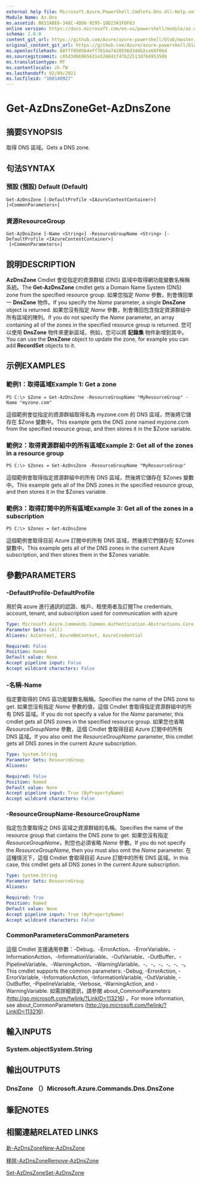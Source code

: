 ```yaml
---
external help file: Microsoft.Azure.PowerShell.Cmdlets.Dns.dll-Help.xml
Module Name: Az.Dns
ms.assetid: B831ABE6-348C-4DD6-9295-18D23A1FDF63
online version: https://docs.microsoft.com/en-us/powershell/module/az.dns/get-azdnszone
schema: 2.0.0
content_git_url: https://github.com/Azure/azure-powershell/blob/master/src/Dns/Dns/help/Get-AzDnsZone.md
original_content_git_url: https://github.com/Azure/azure-powershell/blob/master/src/Dns/Dns/help/Get-AzDnsZone.md
ms.openlocfilehash: 68fff050564eff7014a7428556d3d4b2ce68f06d
ms.sourcegitcommit: c05d3d669b5631e526841f47b22513d78495350b
ms.translationtype: MT
ms.contentlocale: zh-TW
ms.lasthandoff: 02/09/2021
ms.locfileid: "100140927"
---
```

# <span data-ttu-id="a6d3d-101">Get-AzDnsZone</span><span class="sxs-lookup"><span data-stu-id="a6d3d-101">Get-AzDnsZone</span></span>

## <span data-ttu-id="a6d3d-102">摘要</span><span class="sxs-lookup"><span data-stu-id="a6d3d-102">SYNOPSIS</span></span>
<span data-ttu-id="a6d3d-103">取得 DNS 區域。</span><span class="sxs-lookup"><span data-stu-id="a6d3d-103">Gets a DNS zone.</span></span>

## <span data-ttu-id="a6d3d-104">句法</span><span class="sxs-lookup"><span data-stu-id="a6d3d-104">SYNTAX</span></span>

### <span data-ttu-id="a6d3d-105">預設 (預設) </span><span class="sxs-lookup"><span data-stu-id="a6d3d-105">Default (Default)</span></span>
```
Get-AzDnsZone [-DefaultProfile <IAzureContextContainer>] [<CommonParameters>]
```

### <span data-ttu-id="a6d3d-106">資源</span><span class="sxs-lookup"><span data-stu-id="a6d3d-106">ResourceGroup</span></span>
```
Get-AzDnsZone [-Name <String>] -ResourceGroupName <String> [-DefaultProfile <IAzureContextContainer>]
 [<CommonParameters>]
```

## <span data-ttu-id="a6d3d-107">說明</span><span class="sxs-lookup"><span data-stu-id="a6d3d-107">DESCRIPTION</span></span>
<span data-ttu-id="a6d3d-108">**AzDnsZone** Cmdlet 會從指定的資源群組 (DNS) 區域中取得網功能變數名稱稱系統。</span><span class="sxs-lookup"><span data-stu-id="a6d3d-108">The **Get-AzDnsZone** cmdlet gets a Domain Name System (DNS) zone from the specified resource group.</span></span>
<span data-ttu-id="a6d3d-109">如果您指定 *Name* 參數，則會傳回單一 **DnsZone** 物件。</span><span class="sxs-lookup"><span data-stu-id="a6d3d-109">If you specify the *Name* parameter, a single **DnsZone** object is returned.</span></span>
<span data-ttu-id="a6d3d-110">如果您沒有指定 *Name* 參數，則會傳回包含指定資源群組中所有區域的陣列。</span><span class="sxs-lookup"><span data-stu-id="a6d3d-110">If you do not specify the *Name* parameter, an array containing all of the zones in the specified resource group is returned.</span></span>
<span data-ttu-id="a6d3d-111">您可以使用 **DnsZone** 物件來更新區域，例如，您可以將 **記錄集** 物件新增到其中。</span><span class="sxs-lookup"><span data-stu-id="a6d3d-111">You can use the **DnsZone** object to update the zone, for example you can add **RecordSet** objects to it.</span></span>

## <span data-ttu-id="a6d3d-112">示例</span><span class="sxs-lookup"><span data-stu-id="a6d3d-112">EXAMPLES</span></span>

### <span data-ttu-id="a6d3d-113">範例1：取得區域</span><span class="sxs-lookup"><span data-stu-id="a6d3d-113">Example 1: Get a zone</span></span>
```
PS C:\> $Zone = Get-AzDnsZone -ResourceGroupName "MyResourceGroup" -Name "myzone.com"
```

<span data-ttu-id="a6d3d-114">這個範例會從指定的資源群組取得名為 myzone.com 的 DNS 區域，然後將它儲存在 $Zone 變數中。</span><span class="sxs-lookup"><span data-stu-id="a6d3d-114">This example gets the DNS zone named myzone.com from the specified resource group, and then stores it in the $Zone variable.</span></span>

### <span data-ttu-id="a6d3d-115">範例2：取得資源群組中的所有區域</span><span class="sxs-lookup"><span data-stu-id="a6d3d-115">Example 2: Get all of the zones in a resource group</span></span>
```
PS C:\> $Zones = Get-AzDnsZone -ResourceGroupName "MyResourceGroup"
```

<span data-ttu-id="a6d3d-116">這個範例會取得指定資源群組中的所有 DNS 區域，然後將它儲存在 $Zones 變數中。</span><span class="sxs-lookup"><span data-stu-id="a6d3d-116">This example gets all of the DNS zones in the specified resource group, and then stores it in the $Zones variable.</span></span>

### <span data-ttu-id="a6d3d-117">範例3：取得訂閱中的所有區域</span><span class="sxs-lookup"><span data-stu-id="a6d3d-117">Example 3: Get all of the zones in a subscription</span></span>
```
PS C:\> $Zones = Get-AzDnsZone
```

<span data-ttu-id="a6d3d-118">這個範例會取得目前 Azure 訂閱中的所有 DNS 區域，然後將它們儲存在 $Zones 變數中。</span><span class="sxs-lookup"><span data-stu-id="a6d3d-118">This example gets all of the DNS zones in the current Azure subscription, and then stores them in the $Zones variable.</span></span>

## <span data-ttu-id="a6d3d-119">參數</span><span class="sxs-lookup"><span data-stu-id="a6d3d-119">PARAMETERS</span></span>

### <span data-ttu-id="a6d3d-120">-DefaultProfile</span><span class="sxs-lookup"><span data-stu-id="a6d3d-120">-DefaultProfile</span></span>
<span data-ttu-id="a6d3d-121">用於與 azure 進行通訊的認證、帳戶、租使用者及訂閱</span><span class="sxs-lookup"><span data-stu-id="a6d3d-121">The credentials, account, tenant, and subscription used for communication with azure</span></span>

```yaml
Type: Microsoft.Azure.Commands.Common.Authentication.Abstractions.Core.IAzureContextContainer
Parameter Sets: (All)
Aliases: AzContext, AzureRmContext, AzureCredential

Required: False
Position: Named
Default value: None
Accept pipeline input: False
Accept wildcard characters: False
```

### <span data-ttu-id="a6d3d-122">-名稱</span><span class="sxs-lookup"><span data-stu-id="a6d3d-122">-Name</span></span>
<span data-ttu-id="a6d3d-123">指定要取得的 DNS 區功能變數名稱稱。</span><span class="sxs-lookup"><span data-stu-id="a6d3d-123">Specifies the name of the DNS zone to get.</span></span>
<span data-ttu-id="a6d3d-124">如果您沒有指定 *Name* 參數的值，這個 Cmdlet 會取得指定資源群組中的所有 DNS 區域。</span><span class="sxs-lookup"><span data-stu-id="a6d3d-124">If you do not specify a value for the *Name* parameter, this cmdlet gets all DNS zones in the specified resource group.</span></span>
<span data-ttu-id="a6d3d-125">如果您也省略 *ResourceGroupName* 參數，這個 Cmdlet 會取得目前 Azure 訂閱中的所有 DNS 區域。</span><span class="sxs-lookup"><span data-stu-id="a6d3d-125">If you also omit the *ResourceGroupName* parameter, this cmdlet gets all DNS zones in the current Azure subscription.</span></span>

```yaml
Type: System.String
Parameter Sets: ResourceGroup
Aliases:

Required: False
Position: Named
Default value: None
Accept pipeline input: True (ByPropertyName)
Accept wildcard characters: False
```

### <span data-ttu-id="a6d3d-126">-ResourceGroupName</span><span class="sxs-lookup"><span data-stu-id="a6d3d-126">-ResourceGroupName</span></span>
<span data-ttu-id="a6d3d-127">指定包含要取得之 DNS 區域之資源群組的名稱。</span><span class="sxs-lookup"><span data-stu-id="a6d3d-127">Specifies the name of the resource group that contains the DNS zone to get.</span></span>
<span data-ttu-id="a6d3d-128">如果您沒有指定 *ResourceGroupName*，則您也必須省略 *Name* 參數。</span><span class="sxs-lookup"><span data-stu-id="a6d3d-128">If you do not specify the *ResourceGroupName*, then you must also omit the *Name* parameter.</span></span>
<span data-ttu-id="a6d3d-129">在這種情況下，這個 Cmdlet 會取得目前 Azure 訂閱中的所有 DNS 區域。</span><span class="sxs-lookup"><span data-stu-id="a6d3d-129">In this case, this cmdlet gets all DNS zones in the current Azure subscription.</span></span>

```yaml
Type: System.String
Parameter Sets: ResourceGroup
Aliases:

Required: True
Position: Named
Default value: None
Accept pipeline input: True (ByPropertyName)
Accept wildcard characters: False
```

### <span data-ttu-id="a6d3d-130">CommonParameters</span><span class="sxs-lookup"><span data-stu-id="a6d3d-130">CommonParameters</span></span>
<span data-ttu-id="a6d3d-131">這個 Cmdlet 支援通用參數：-Debug、-ErrorAction、-ErrorVariable、-InformationAction、-InformationVariable、-OutVariable、-OutBuffer、-PipelineVariable、-WarningAction、-WarningVariable、-、-、-、-、-、-。</span><span class="sxs-lookup"><span data-stu-id="a6d3d-131">This cmdlet supports the common parameters: -Debug, -ErrorAction, -ErrorVariable, -InformationAction, -InformationVariable, -OutVariable, -OutBuffer, -PipelineVariable, -Verbose, -WarningAction, and -WarningVariable.</span></span> <span data-ttu-id="a6d3d-132">如需詳細資訊，請參閱 about_CommonParameters (http://go.microsoft.com/fwlink/?LinkID=113216) 。</span><span class="sxs-lookup"><span data-stu-id="a6d3d-132">For more information, see about_CommonParameters (http://go.microsoft.com/fwlink/?LinkID=113216).</span></span>

## <span data-ttu-id="a6d3d-133">輸入</span><span class="sxs-lookup"><span data-stu-id="a6d3d-133">INPUTS</span></span>

### <span data-ttu-id="a6d3d-134">System.object</span><span class="sxs-lookup"><span data-stu-id="a6d3d-134">System.String</span></span>

## <span data-ttu-id="a6d3d-135">輸出</span><span class="sxs-lookup"><span data-stu-id="a6d3d-135">OUTPUTS</span></span>

### <span data-ttu-id="a6d3d-136">DnsZone （）</span><span class="sxs-lookup"><span data-stu-id="a6d3d-136">Microsoft.Azure.Commands.Dns.DnsZone</span></span>

## <span data-ttu-id="a6d3d-137">筆記</span><span class="sxs-lookup"><span data-stu-id="a6d3d-137">NOTES</span></span>

## <span data-ttu-id="a6d3d-138">相關連結</span><span class="sxs-lookup"><span data-stu-id="a6d3d-138">RELATED LINKS</span></span>

[<span data-ttu-id="a6d3d-139">新-AzDnsZone</span><span class="sxs-lookup"><span data-stu-id="a6d3d-139">New-AzDnsZone</span></span>](./New-AzDnsZone.md)

[<span data-ttu-id="a6d3d-140">移除-AzDnsZone</span><span class="sxs-lookup"><span data-stu-id="a6d3d-140">Remove-AzDnsZone</span></span>](./Remove-AzDnsZone.md)

[<span data-ttu-id="a6d3d-141">Set-AzDnsZone</span><span class="sxs-lookup"><span data-stu-id="a6d3d-141">Set-AzDnsZone</span></span>](./Set-AzDnsZone.md)

